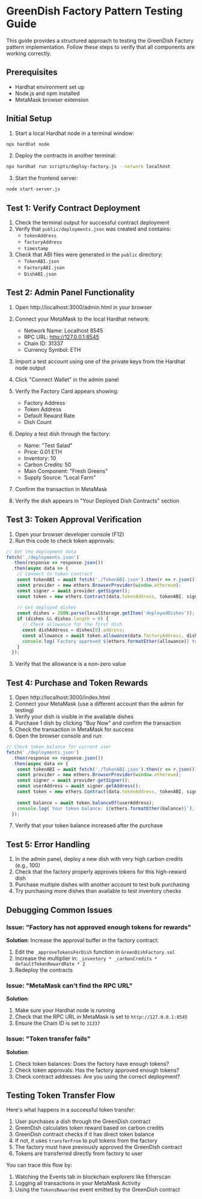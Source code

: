 # GreenDish Factory Pattern Testing Guide

This guide provides a structured approach to testing the GreenDish Factory pattern implementation. Follow these steps to verify that all components are working correctly.

## Prerequisites

- Hardhat environment set up
- Node.js and npm installed
- MetaMask browser extension

## Initial Setup

1. Start a local Hardhat node in a terminal window:
```bash
npx hardhat node
```

2. Deploy the contracts in another terminal:
```bash
npx hardhat run scripts/deploy-factory.js --network localhost
```

3. Start the frontend server:
```bash
node start-server.js
```

## Test 1: Verify Contract Deployment

1. Check the terminal output for successful contract deployment
2. Verify that `public/deployments.json` was created and contains:
   - `tokenAddress`
   - `factoryAddress`
   - `timestamp`
3. Check that ABI files were generated in the `public` directory:
   - `TokenABI.json`
   - `FactoryABI.json`
   - `DishABI.json`

## Test 2: Admin Panel Functionality

1. Open http://localhost:3000/admin.html in your browser
2. Connect your MetaMask to the local Hardhat network:
   - Network Name: Localhost 8545
   - RPC URL: http://127.0.0.1:8545
   - Chain ID: 31337
   - Currency Symbol: ETH

3. Import a test account using one of the private keys from the Hardhat node output

4. Click "Connect Wallet" in the admin panel

5. Verify the Factory Card appears showing:
   - Factory Address
   - Token Address
   - Default Reward Rate
   - Dish Count

6. Deploy a test dish through the factory:
   - Name: "Test Salad"
   - Price: 0.01 ETH
   - Inventory: 10
   - Carbon Credits: 50
   - Main Component: "Fresh Greens"
   - Supply Source: "Local Farm"

7. Confirm the transaction in MetaMask

8. Verify the dish appears in "Your Deployed Dish Contracts" section

## Test 3: Token Approval Verification

1. Open your browser developer console (F12)
2. Run this code to check token approvals:

```javascript
// Get the deployment data
fetch('./deployments.json')
  .then(response => response.json())
  .then(async data => {
    // Connect to token contract
    const tokenABI = await fetch('./TokenABI.json').then(r => r.json());
    const provider = new ethers.BrowserProvider(window.ethereum);
    const signer = await provider.getSigner();
    const token = new ethers.Contract(data.tokenAddress, tokenABI, signer);
    
    // Get deployed dishes
    const dishes = JSON.parse(localStorage.getItem('deployedDishes'));
    if (dishes && dishes.length > 0) {
      // Check allowance for the first dish
      const dishAddress = dishes[0].address;
      const allowance = await token.allowance(data.factoryAddress, dishAddress);
      console.log(`Factory approved ${ethers.formatEther(allowance)} tokens for dish at ${dishAddress}`);
    }
  });
```

3. Verify that the allowance is a non-zero value

## Test 4: Purchase and Token Rewards

1. Open http://localhost:3000/index.html
2. Connect your MetaMask (use a different account than the admin for testing)
3. Verify your dish is visible in the available dishes
4. Purchase 1 dish by clicking "Buy Now" and confirm the transaction
5. Check the transaction in MetaMask for success
6. Open the browser console and run:

```javascript
// Check token balance for current user
fetch('./deployments.json')
  .then(response => response.json())
  .then(async data => {
    const tokenABI = await fetch('./TokenABI.json').then(r => r.json());
    const provider = new ethers.BrowserProvider(window.ethereum);
    const signer = await provider.getSigner();
    const userAddress = await signer.getAddress();
    const token = new ethers.Contract(data.tokenAddress, tokenABI, signer);
    
    const balance = await token.balanceOf(userAddress);
    console.log(`Your token balance: ${ethers.formatEther(balance)}`);
  });
```

7. Verify that your token balance increased after the purchase

## Test 5: Error Handling

1. In the admin panel, deploy a new dish with very high carbon credits (e.g., 100)
2. Check that the factory properly approves tokens for this high-reward dish
3. Purchase multiple dishes with another account to test bulk purchasing
4. Try purchasing more dishes than available to test inventory checks

## Debugging Common Issues

### Issue: "Factory has not approved enough tokens for rewards"

**Solution**: Increase the approval buffer in the factory contract:
1. Edit the `_approveTokensForDish` function in `GreenDishFactory.sol`
2. Increase the multiplier in: `_inventory * _carbonCredits * defaultTokenRewardRate * 2`
3. Redeploy the contracts

### Issue: "MetaMask can't find the RPC URL"

**Solution**:
1. Make sure your Hardhat node is running
2. Check that the RPC URL in MetaMask is set to `http://127.0.0.1:8545`
3. Ensure the Chain ID is set to `31337`

### Issue: "Token transfer fails"

**Solution**:
1. Check token balances: Does the factory have enough tokens?
2. Check token approvals: Has the factory approved enough tokens?
3. Check contract addresses: Are you using the correct deployment?

## Testing Token Transfer Flow

Here's what happens in a successful token transfer:

1. User purchases a dish through the GreenDish contract
2. GreenDish calculates token reward based on carbon credits
3. GreenDish contract checks if it has direct token balance
4. If not, it uses `transferFrom` to pull tokens from the factory
5. The factory must have previously approved the GreenDish contract
6. Tokens are transferred directly from factory to user

You can trace this flow by:
1. Watching the Events tab in blockchain explorers like Etherscan
2. Logging all transactions in your MetaMask Activity
3. Using the `TokensRewarded` event emitted by the GreenDish contract 
